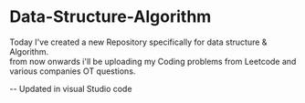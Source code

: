 # Data-Structure-Algorithm


Today I've created a new Repository specifically for data structure & Algorithm.
<br>
from now onwards i'll be uploading my Coding problems from Leetcode and various companies OT questions.

-- Updated in visual Studio code
